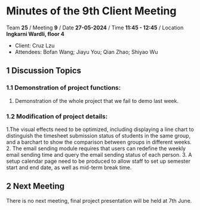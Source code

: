 # Minutes of the 9th Client Meeting

Team **25** / Meeting **9** / Date **27-05-2024** / Time **11:45 - 12:45** / Location **Ingkarni Wardli, floor 4**

- Client: Cruz Lzu
- Attendees: Bofan Wang; Jiayu You; Qian Zhao; Shiyao Wu

## 1 Discussion Topics

### 1.1  Demonstration of project functions:
1. Demonstration of the whole project that we fail to demo last week.


### 1.2 Modification of project details:
1.The visual effects need to be optimized, including displaying a line chart to distinguish the timesheet submission status of students in the same group, and a barchart to show the comparison between groups in different weeks.
2. The email sending module requires that users can redefine the weekly email sending time and query the email sending status of each person.
3. A setup calendar page need to be produced to allow staff to set up semester start and end date, as well as mid-term break time.


## 2 Next Meeting
There is no next meeting, final project presentation will be held at 7th June.

 



